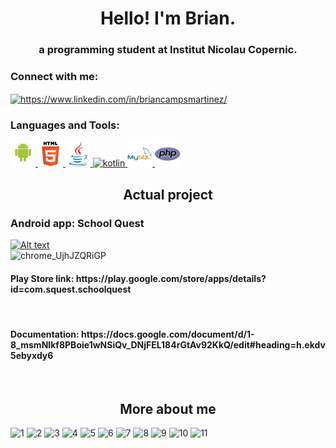 <h1 align="center">Hello! I'm Brian.</h1>
<h3 align="center">a programming student at Institut Nicolau Copernic.</h3>

<h3 align="left">Connect with me:</h3>
<p align="left">
<a href="https://www.linkedin.com/in/briancampsmartinez/" target="blank"><img align="center" src="https://raw.githubusercontent.com/rahuldkjain/github-profile-readme-generator/master/src/images/icons/Social/linked-in-alt.svg" alt="https://www.linkedin.com/in/briancampsmartinez/" height="30" width="40" /></a>
</p>

<h3 align="left">Languages and Tools:</h3>
<p align="left"> <a href="https://developer.android.com" target="_blank" rel="noreferrer"> <img src="https://raw.githubusercontent.com/devicons/devicon/master/icons/android/android-original-wordmark.svg" alt="android" width="40" height="40"/> </a> <a href="https://www.w3.org/html/" target="_blank" rel="noreferrer"> <img src="https://raw.githubusercontent.com/devicons/devicon/master/icons/html5/html5-original-wordmark.svg" alt="html5" width="40" height="40"/> </a> <a href="https://www.java.com" target="_blank" rel="noreferrer"> <img src="https://raw.githubusercontent.com/devicons/devicon/master/icons/java/java-original.svg" alt="java" width="40" height="40"/> </a> <a href="https://kotlinlang.org" target="_blank" rel="noreferrer"> <img src="https://www.vectorlogo.zone/logos/kotlinlang/kotlinlang-icon.svg" alt="kotlin" width="40" height="40"/> </a> <a href="https://www.mysql.com/" target="_blank" rel="noreferrer"> <img src="https://raw.githubusercontent.com/devicons/devicon/master/icons/mysql/mysql-original-wordmark.svg" alt="mysql" width="40" height="40"/> </a> <a href="https://www.php.net" target="_blank" rel="noreferrer"> <img src="https://raw.githubusercontent.com/devicons/devicon/master/icons/php/php-original.svg" alt="php" width="40" height="40"/> </a> </p>


<h2 align="center">Actual project</h2>
<h3 align="left">Android app: School Quest</h3>

[![Alt text](https://img.youtube.com/vi/Kq8xfwZluA8/0.jpg)](https://www.youtube.com/watch?v=Kq8xfwZluA8)
<br />
![chrome_UjhJZQRiGP](https://user-images.githubusercontent.com/91496890/214403056-a946d3d9-445d-4a47-9bd2-5c671b656b7a.png)
<br />
<h4 align="left">Play Store link: https://play.google.com/store/apps/details?id=com.squest.schoolquest</h4>
<br />
<h4 align="left">Documentation: https://docs.google.com/document/d/1-8_msmNIkf8PBoie1wNSiQv_DNjFEL184rGtAv92KkQ/edit#heading=h.ekdv5ebyxdy6</h4>
<br />

<h2 align="center">More about me</h2>

![1](https://user-images.githubusercontent.com/91496890/214432976-09e68180-cd27-499a-b6c4-77687a4b1e8b.png)
![2](https://user-images.githubusercontent.com/91496890/214432980-b0837910-a5f7-453e-a45f-fed181019901.png)
![3](https://user-images.githubusercontent.com/91496890/214432982-40cf889f-d5f7-48e8-84d8-ea34da67e1cc.png)
![4](https://user-images.githubusercontent.com/91496890/214432984-858dd31e-95d5-4483-8147-5aa876bdd469.png)
![5](https://user-images.githubusercontent.com/91496890/214432985-b989a385-ae85-4cf5-a553-865a525b9c0f.png)
![6](https://user-images.githubusercontent.com/91496890/214432988-0a66f75b-8006-408b-8e34-0c91736d11c1.png)
![7](https://user-images.githubusercontent.com/91496890/214432990-0fa076fb-159b-4845-9176-6b5e00eee4b8.png)
![8](https://user-images.githubusercontent.com/91496890/214432993-7154fc6f-2111-4914-8a19-536969c12caa.png)
![9](https://user-images.githubusercontent.com/91496890/214432994-a63ead47-ec04-47a9-a976-57469a987264.png)
![10](https://user-images.githubusercontent.com/91496890/214433000-7422c137-e362-4ccd-8c82-adbb8c5c45f1.png)
![11](https://user-images.githubusercontent.com/91496890/214433003-8c6ec3ab-1e31-492b-b417-52f49cb3a639.png)

